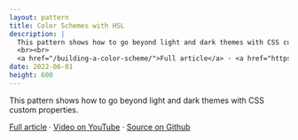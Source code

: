 ```yaml
---
layout: pattern
title: Color Schemes with HSL
description: |
  This pattern shows how to go beyond light and dark themes with CSS custom properties.
  <br><br>
  <a href="/building-a-color-scheme/">Full article</a> · <a href="https://www.youtube.com/watch?v=oHcTn83M1ls">Video on YouTube</a> · <a href="https://github.com/argyleink/gui-challenges/tree/main/color-schemes">Source on Github</a>
date: 2022-06-01
height: 600
---
```


This pattern shows how to go beyond light and dark themes with CSS custom properties.

<a href="/building-a-color-scheme/">Full article</a> · <a href="https://www.youtube.com/watch?v=oHcTn83M1ls">Video on YouTube</a> · <a href="https://github.com/argyleink/gui-challenges/tree/main/color-schemes">Source on Github</a>
